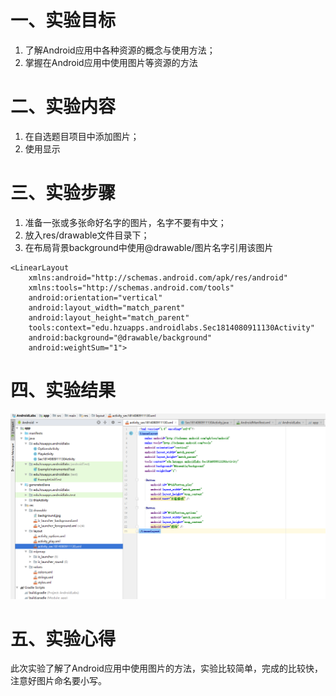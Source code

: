 # 一、实验目标

1. 了解Android应用中各种资源的概念与使用方法；
2. 掌握在Android应用中使用图片等资源的方法

# 二、实验内容

1. 在自选题目项目中添加图片；
2. 使用显示

# 三、实验步骤

1. 准备一张或多张命好名字的图片，名字不要有中文；
2. 放入res/drawable文件目录下；
3. 在布局背景background中使用@drawable/图片名字引用该图片
```
<LinearLayout
    xmlns:android="http://schemas.android.com/apk/res/android"
    xmlns:tools="http://schemas.android.com/tools"
    android:orientation="vertical"
    android:layout_width="match_parent"
    android:layout_height="match_parent"
    tools:context="edu.hzuapps.androidlabs.Sec1814080911130Activity"
    android:background="@drawable/background"
    android:weightSum="1"> 
```
# 四、实验结果

![实验3截图](./labs/lab3.png)

# 五、实验心得

此次实验了解了Android应用中使用图片的方法，实验比较简单，完成的比较快，注意好图片命名要小写。